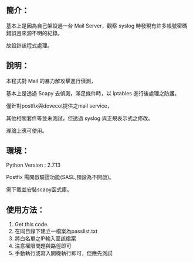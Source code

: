 簡介：
-------
基本上是因為自己架設過一台 Mail Server，觀察 syslog 時發現有許多帳號密碼錯誤且來源不明的紀錄。

故設計該程式處理。

說明：
-------
本程式對 Mail 的暴力解攻擊進行偵測，

基本上是透過 Scapy 去偵測，滿足條件時，以 iptables 進行後處理之防護。

僅針對postfix與dovecot提供之mail service，

其他相關套件等並未測試，但透過 syslog 與正規表示式之修改。

理論上應可使用。


環境：
-------
Python Version : 2.7.13 

Postfix 需開啟驗證功能(SASL,預設為不開啟)。

需下載並安裝scapy函式庫。

使用方法：
-----------
1. Get this code.
2. 在同目錄下建立一檔案為passlist.txt
3. 將白名單之IP輸入至該檔案
4. 注意權限問題與路徑即可
5. 手動執行或寫入開機執行即可，但應先測試
